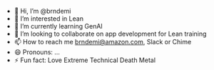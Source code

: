 - 👋 Hi, I’m @brndemi
- 👀 I’m interested in Lean
- 🌱 I’m currently learning GenAI
- 💞️ I’m looking to collaborate on app development for Lean training
- 📫 How to reach me brndemi@amazon.com, Slack or Chime
- 😄 Pronouns: ...
- ⚡ Fun fact: Love Extreme Technical Death Metal

<!---
brndemi/brndemi is a ✨ special ✨ repository because its `README.md` (this file) appears on your GitHub profile.
You can click the Preview link to take a look at your changes.
--->
